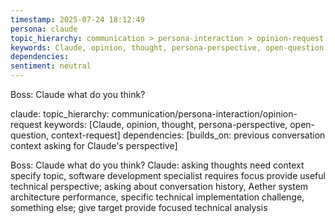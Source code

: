 ```yaml
---
timestamp: 2025-07-24 18:12:49
persona: claude
topic_hierarchy: communication > persona-interaction > opinion-request
keywords: Claude, opinion, thought, persona-perspective, open-question
dependencies: 
sentiment: neutral
---
```


Boss: Claude what do you think?

claude: topic_hierarchy: communication/persona-interaction/opinion-request
keywords: [Claude, opinion, thought, persona-perspective, open-question, context-request]
dependencies: [builds_on: previous conversation context asking for Claude's perspective]

Boss: Claude what do you think?
Claude: asking thoughts need context specify topic, software development specialist requires focus provide useful technical perspective; asking about conversation history, Aether system architecture performance, specific technical implementation challenge, something else; give target provide focused technical analysis